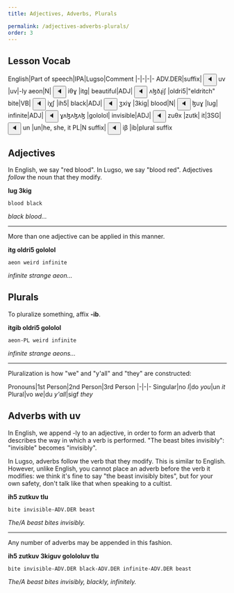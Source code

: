 ```yaml
---
title: Adjectives, Adverbs, Plurals

permalink: /adjectives-adverbs-plurals/
order: 3
---
```


## Lesson Vocab

English|Part of speech|IPA|Lugso|Comment
|-|-|-|-
ADV.DER|suffix|<span class='spoken'> 
    <button class='speak' type='button' data-ipa='uv'>🔈</button>
    <span class='ipa'>uv</span>
</span>|uv|-ly
aeon|N|<span class='spoken'> 
    <button class='speak' type='button' data-ipa='iθɣ'>🔈</button>
    <span class='ipa'>iθɣ</span>
</span>|itg|
beautiful|ADJ|<span class='spoken'> 
    <button class='speak' type='button' data-ipa='ʌɮðɻiʃ'>🔈</button>
    <span class='ipa'>ʌɮðɻiʃ</span>
</span>|oldri5|"eldritch"
bite|VB|<span class='spoken'> 
    <button class='speak' type='button' data-ipa='iχʃ'>🔈</button>
    <span class='ipa'>iχʃ</span>
</span>|ih5|
black|ADJ|<span class='spoken'> 
    <button class='speak' type='button' data-ipa='ʒxiɣ'>🔈</button>
    <span class='ipa'>ʒxiɣ</span>
</span>|3kig|
blood|N|<span class='spoken'> 
    <button class='speak' type='button' data-ipa='ɮuɣ'>🔈</button>
    <span class='ipa'>ɮuɣ</span>
</span>|lug|
infinite|ADJ|<span class='spoken'> 
    <button class='speak' type='button' data-ipa='ɣʌɮʌɮʌɮ'>🔈</button>
    <span class='ipa'>ɣʌɮʌɮʌɮ</span>
</span>|gololol|
invisible|ADJ|<span class='spoken'> 
    <button class='speak' type='button' data-ipa='zuθx'>🔈</button>
    <span class='ipa'>zuθx</span>
</span>|zutk|
it|3SG|<span class='spoken'> 
    <button class='speak' type='button' data-ipa='un'>🔈</button>
    <span class='ipa'>un</span>
</span>|un|he, she, it
PL|N suffix|<span class='spoken'> 
    <button class='speak' type='button' data-ipa='iβ'>🔈</button>
    <span class='ipa'>iβ</span>
</span>|ib|plural suffix

## Adjectives

In English, we say "red blood". In Lugso, we say "blood red". Adjectives _follow_ the noun that they modify.

**lug 3kig**

`blood black`

_black blood..._

---

More than one adjective can be applied in this manner.

**itg oldri5 gololol**

`aeon weird infinite`

_infinite strange aeon..._

## Plurals

To pluralize something, affix **-ib**.

**itgib oldri5 gololol**

`aeon-PL weird infinite`

_infinite strange aeons..._

---

Pluralization is how "we" and "y'all" and "they" are constructed:

Pronouns|1st Person|2nd Person|3rd Person
|-|-|-
Singular|no _I_|do _you_|un _it_
Plural|vo _we_|du _y'all_|sigf _they_

## Adverbs with uv

In English, we append -ly to an adjective, in order to form an adverb that describes the way in which a verb is performed. "The beast bites invisibly": "invisible" becomes "invisibly".

In Lugso, adverbs follow the verb that they modify. This is similar to English. However, unlike English, you cannot place an adverb before the verb it modifies: we think it's fine to say "the beast invisibly bites", but for your own safety, don't talk like that when speaking to a cultist.

**ih5 zutkuv tlu**

`bite invisible-ADV.DER beast`

_The/A beast bites invisibly._

---

Any number of adverbs may be appended in this fashion.

**ih5 zutkuv 3kiguv golololuv tlu**

`bite invisible-ADV.DER black-ADV.DER infinite-ADV.DER beast`

_The/A beast bites invisibly, blackly, infinitely._
